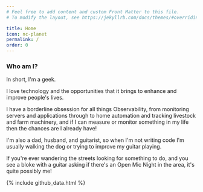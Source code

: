 ```yaml
---
# Feel free to add content and custom Front Matter to this file.
# To modify the layout, see https://jekyllrb.com/docs/themes/#overriding-theme-defaults

title: Home
icon: nc-planet
permalink: /
order: 0
---
```


<div class="row">
<div class="col-md-12">
<h3 class="description">Who am I?</h3>
</div>
</div>
<div class="row">
<div class="col">
<p>In short, I'm a geek.</p>
<p>I love technology and the opportunities that it brings to enhance and improve people's lives.</p>
<p>I have a borderline obsession for all things Observability, from monitoring servers and applications through to home automation and tracking livestock and farm machinery, and if I can measure or monitor something in my life then the chances are I already have!</p>
<p>I'm also a dad, husband, and guitarist, so when I'm not writing code I'm usually walking the dog or trying to improve my guitar playing.</p>
<p>If you're ever wandering the streets looking for something to do, and you see a bloke with a guitar asking if there's an Open Mic Night in the area, it's quite possibly me!</p>
</div>
</div>

{% include github_data.html %}

